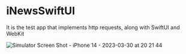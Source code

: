 # iNewsSwiftUI

It is the test app that implements http requests, along with SwiftUI and WebKit


![Simulator Screen Shot - iPhone 14 - 2023-03-30 at 20 21 44](https://user-images.githubusercontent.com/115025494/228915600-22058a15-6aae-44d5-b93f-3eba80cb578b.png)



